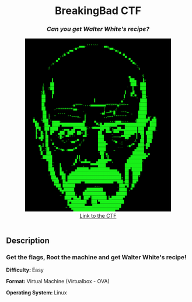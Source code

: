 <div align="center">
<h1>BreakingBad CTF</h1>
<h3><i>Can you get Walter White's recipe?</i></h3>
<img src="1.png" width="400px">
  <br>
<a href="https://drive.google.com/file/d/1sV8dcL1Gth5fb0WNYUbqSIFtssVeLPVT/view?usp=sharing">Link to the CTF</a>
</div>

</br>
<h2>Description</h2>
<h3><b>Get the flags, Root the machine and get Walter White's recipe!</b></h3>
<p><b>Difficulty: </b> Easy</p>
<p><b>Format: </b>Virtual Machine (Virtualbox - OVA)</p>
<p><b>Operating System: </b>Linux</p>





